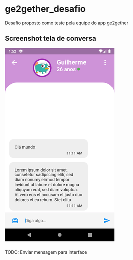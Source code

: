 # ge2gether_desafio

Desafio proposto como teste pela equipe do app ge2gether

## Screenshot tela de conversa

<img src = "https://github.com/fonsecguilherme/desafio_ge2gether/blob/master/screenshots/screenshot.png"  width= "350">

###
TODO: Enviar mensagem para interface
